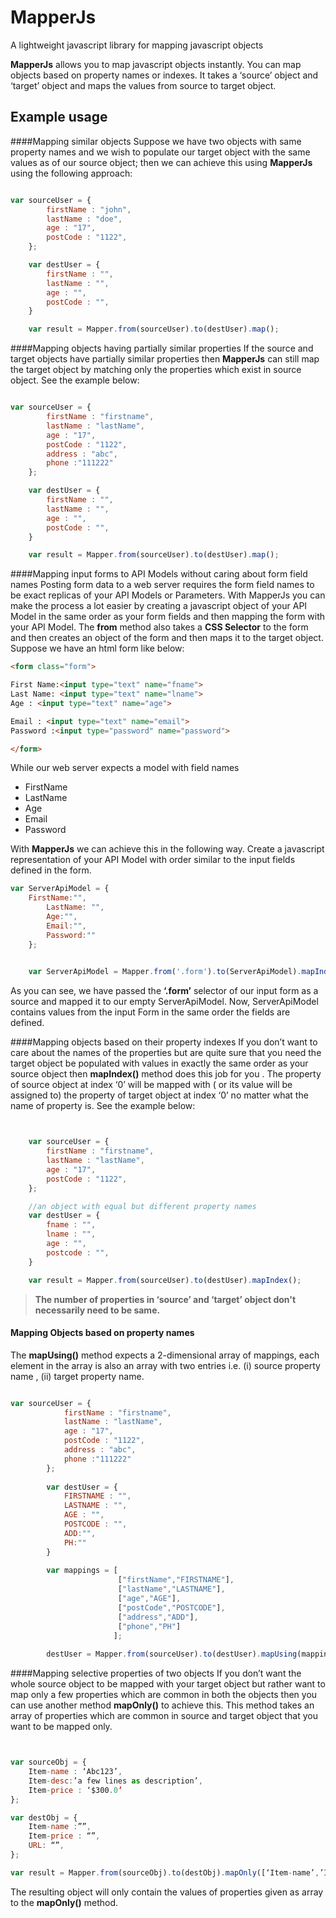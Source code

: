 # MapperJs
A lightweight javascript library for mapping javascript objects

**MapperJs** allows you to map javascript objects instantly. You can map objects based on property names or indexes. 
It takes a ‘source’ object and ‘target’ object and maps the values from source to target object.

## Example usage

####Mapping similar objects
Suppose we have two objects with same property names and we wish to populate our target object with the same values as of our source object; then we can achieve this using **MapperJs** using the following approach:

```javascript

var sourceUser = {
		firstName : "john",
		lastName : "doe",
		age : "17",
		postCode : "1122",
	};

	var destUser = {
		firstName : "",
		lastName : "",
		age : "",
		postCode : "",
	}

	var result = Mapper.from(sourceUser).to(destUser).map();


```
####Mapping objects having partially similar properties
If the source and target objects have partially similar properties then **MapperJs** can still map the target object by matching only the properties which exist in source object. See the example below:

```javascript

var sourceUser = {
		firstName : "firstname",
		lastName : "lastName",
		age : "17",
		postCode : "1122",
		address : "abc",
		phone :"111222"
	};

	var destUser = {
		firstName : "",
		lastName : "",
		age : "",
		postCode : "",
	}

	var result = Mapper.from(sourceUser).to(destUser).map();

```

####Mapping input forms to API Models without caring about form field names
Posting form data to a web server requires the form field names to be exact replicas of your API Models or Parameters. With MapperJs you can make the process a lot easier by creating a javascript object of your API Model in the same order as your form fields and then mapping the form with your API Model.
The **from**  method also takes a **CSS Selector** to the form and then creates an object of the form and then maps it to the target object.
Suppose we have an html form like below:

```html
<form class="form">

First Name:<input type="text" name="fname">
Last Name: <input type="text" name="lname">
Age : <input type="text" name="age">

Email : <input type="text" name="email">
Password :<input type="password" name="password">

</form>

```

While our web server expects a model with field names 

-	FirstName
-	LastName
-	Age
-	Email
-	Password

With **MapperJs**  we can achieve this in the following way.
Create a javascript representation of your API Model with order similar to the input fields defined in the form.

```javascript
var ServerApiModel = {
	FirstName:"",
		LastName: "",
		Age:"",
		Email:"",
		Password:""
	};

	
	var ServerApiModel = Mapper.from('.form').to(ServerApiModel).mapIndex();
```
As you can see, we have passed the **‘.form’** selector of our input form as a source and mapped it to our empty ServerApiModel. Now, ServerApiModel contains values from the input Form in the same order the fields are defined.

####Mapping objects based on their property indexes
If you don’t want to care about the names of the properties but are quite sure that you need the target object be populated with values in exactly the same order as your source object then **mapIndex()** method does this job for you . The property of source object at index ‘0’ will be mapped with ( or its value will be assigned to) the property of target object at index ‘0’ no matter what the name of property is. See the example below:

```javascript


	var sourceUser = {
		firstName : "firstname",
		lastName : "lastName",
		age : "17",
		postCode : "1122",
	};

	//an object with equal but different property names
	var destUser = {
		fname : "",
		lname : "",
		age : "",
		postcode : "",
	}

	var result = Mapper.from(sourceUser).to(destUser).mapIndex();

```

>**The number of properties in ‘source’ and ‘target’ object don't necessarily need to be same.**

#### Mapping Objects based on property names
The **mapUsing()** method expects a 2-dimensional array of mappings, each element in the array is also an array with two entries i.e. (i) source property name , (ii) target property name.

```javascript

var sourceUser = {
			firstName : "firstname",
			lastName : "lastName",
			age : "17",
			postCode : "1122",
			address : "abc",
			phone :"111222"
		};
		
		var destUser = {
			FIRSTNAME : "",
			LASTNAME : "",
			AGE : "",
			POSTCODE : "",
			ADD:"",
			PH:""
		}
		
		var mappings = [
						["firstName","FIRSTNAME"],
						["lastName","LASTNAME"],
						["age","AGE"],
						["postCode","POSTCODE"],
						["address","ADD"],
						["phone","PH"]
					   ];
					   
		destUser = Mapper.from(sourceUser).to(destUser).mapUsing(mappings);

```

####Mapping selective properties of two objects
If you don’t want the whole source object to be mapped with your target object but rather want to map only a few properties which are common in both the objects then you can use another method **mapOnly()** to achieve this. 
This method takes an array of properties which are common in source and target object that you want to be mapped only.

```javascript


var sourceObj = {
	Item-name : ‘Abc123’,
	Item-desc:’a few lines as description’,
	Item-price : ‘$300.0’
};

var destObj = {
	Item-name :””,
	Item-price : “”,
	URL: “”,
};

var result = Mapper.from(sourceObj).to(destObj).mapOnly([‘Item-name’,’Item-price’]);

```
The resulting object will only contain the values of properties given as array to the **mapOnly()** method.